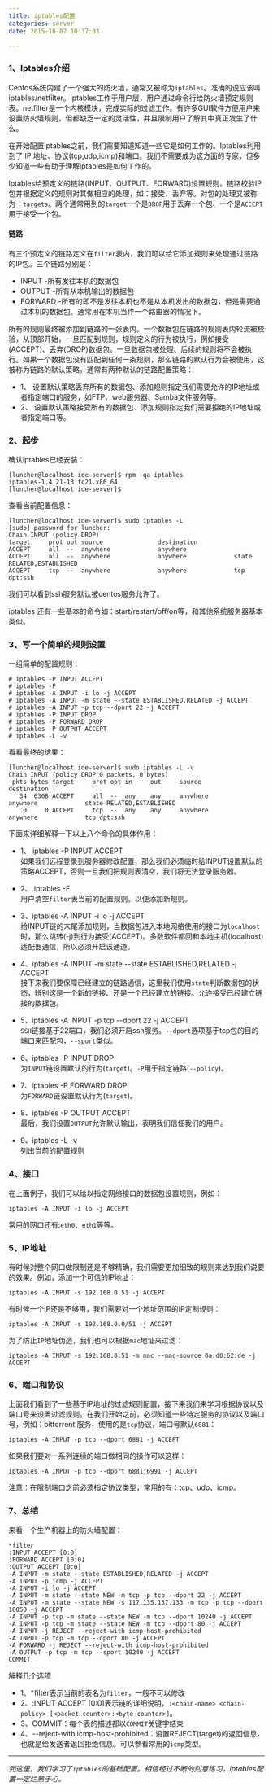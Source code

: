 ```yaml
---
title: iptables配置
categories: server
date: 2015-10-07 10:37:03

---
```

### 1、Iptables介绍

Centos系统内建了一个强大的防火墙，通常又被称为`iptables`。准确的说应该叫iptables/netfilter。iptables工作于用户层，用户通过命令行给防火墙预定规则表。netfilter是一个内核模块，完成实际的过滤工作。有许多GUI软件方便用户来设置防火墙规则，但都缺乏一定的灵活性，并且限制用户了解其中真正发生了什么。

<!-- more -->

在开始配置Iptables之前，我们需要知道知道一些它是如何工作的。Iptables利用到了 IP 地址、协议(tcp,udp,icmp)和端口。我们不需要成为这方面的专家，但多少知道一些有助于理解iptables是如何工作的。

Iptables给预定义的链路(INPUT、OUTPUT、FORWARD)设置规则。链路校验IP包并根据定义的规则对其做相应的处理，如：接受、丢弃等。对包的处理又被称为：`targets`。两个通常用到的`target`一个是`DROP`用于丢弃一个包、一个是`ACCEPT`用于接受一个包。

#### 链路  
有三个预定义的链路定义在`filter`表内，我们可以给它添加规则来处理通过链路的IP包。三个链路分别是：  
- INPUT -所有发往本机的数据包
- OUTPUT -所有从本机输出的数据包  
- FORWARD -所有的即不是发往本机也不是从本机发出的数据包，但是需要通过本机的数据包。通常用在本机当作一个路由器的情况下。

所有的规则最终被添加到链路的一张表内。一个数据包在链路的规则表内轮流被校验，从顶部开始，一旦匹配到规则，规则定义的行为被执行，例如接受(ACCEPT)、丢弃(DROP)数据包。一旦数据包被处理、后续的规则将不会被执行。如果一个数据包没有匹配到任何一条规则，那么链路的默认行为会被使用，这被称为链路的默认策略。通常有两种默认的链路配置策略：  

+ 1、 设置默认策略丢弃所有的数据包、添加规则指定我们需要允许的IP地址或者指定端口的服务，如FTP、web服务器、Samba文件服务等。  
+ 2、 设置默认策略接受所有的数据包、添加规则指定我们需要拒绝的IP地址或者指定端口等。

### 2、起步

确认iptables已经安装：  
```
[luncher@localhost ide-server]$ rpm -qa iptables
iptables-1.4.21-13.fc21.x86_64
[luncher@localhost ide-server]$
```

查看当前配置信息：  
```
[luncher@localhost ide-server]$ sudo iptables -L
[sudo] password for luncher: 
Chain INPUT (policy DROP)
target     prot opt source               destination         
ACCEPT     all  --  anywhere             anywhere            
ACCEPT     all  --  anywhere             anywhere             state RELATED,ESTABLISHED
ACCEPT     tcp  --  anywhere             anywhere             tcp dpt:ssh

```

我们可以看到ssh服务默认被centos服务允许了。

iptables 还有一些基本的命令如：start/restart/off/on等，和其他系统服务器基本类似。


### 3、写一个简单的规则设置

一组简单的配置规则：  
```  
# iptables -P INPUT ACCEPT
# iptables -F
# iptables -A INPUT -i lo -j ACCEPT
# iptables -A INPUT -m state --state ESTABLISHED,RELATED -j ACCEPT
# iptables -A INPUT -p tcp --dport 22 -j ACCEPT
# iptables -P INPUT DROP
# iptables -P FORWARD DROP
# iptables -P OUTPUT ACCEPT
# iptables -L -v
```

看看最终的结果：
```
[luncher@localhost ide-server]$ sudo iptables -L -v
Chain INPUT (policy DROP 0 packets, 0 bytes)
 pkts bytes target     prot opt in     out     source               destination         
   34  6368 ACCEPT     all  --  any    any     anywhere             anywhere             state RELATED,ESTABLISHED
    0     0 ACCEPT     tcp  --  any    any     anywhere             anywhere             tcp dpt:ssh

```

下面来详细解释一下以上八个命令的具体作用：  
+ 1、 iptables -P INPUT ACCEPT  
如果我们远程登录到服务器修改配置，那么我们必须临时给INPUT设置默认的策略ACCEPT，否则一旦我们把规则表清空，我们将无法登录服务器。  

+ 2、 iptables -F  
用户清空`filter`表当前的配置规则。以便添加新规则。  

+ 3、iptables -A INPUT -i lo -j ACCEPT  
给INPUT链的末尾添加规则，当数据包进入本地网络使用的接口为`localhost`时，那么跳转(-j)到行为接受(ACCEPT)。多数软件都回和本地主机(localhost)适配器通信，所以必须开启该通道。  

+ 4、iptables -A INPUT -m state --state ESTABLISHED,RELATED -j ACCEPT  
接下来我们要保障已经建立的链路通信，这里我们使用`state`判断数据包的状态，辨别这是一个新的链接、还是一个已经建立的链接。允许接受已经建立链接的数据包。

+ 5、iptables -A INPUT -p tcp --dport 22 -j ACCEPT  
`SSH`链接基于22端口，我们必须开启ssh服务。`--dport`选项基于tcp包的目的端口来匹配包，`--sport`类似。  

+ 6、iptables -P INPUT DROP  
为`INPUT`链设置默认的行为(`target`)。`-P`用于指定链路(`--policy`)。  

+ 7、iptables -P FORWARD DROP  
为`FORWARD`链设置默认行为(`target`)。  

+ 8、iptables -P OUTPUT ACCEPT  
最后，我们设置`OUTPUT`允许默认输出，表明我们信任我们的用户。  

+ 9、iptables -L -v  
列出当前的配置规则  


### 4、接口  

在上面例子，我们可以给以指定网络接口的数据包设置规则，例如：

```
iptables -A INPUT -i lo -j ACCEPT  
```  

常用的网口还有:`eth0`、`eth1`等等。  


### 5、IP地址

有时候对整个网口做限制还是不够精确，我们需要更加细致的规则来达到我们说要的效果。例如，添加一个可信的IP地址：
```
iptables -A INPUT -s 192.168.0.51 -j ACCEPT  
```  
有时候一个IP还是不够用，我们需要对一个地址范围的IP定制规则：
```
iptables -A INPUT -s 192.168.0.0/51 -j ACCEPT 
```  
为了防止`IP`地址伪造，我们也可以根据`mac`地址来过滤：  
```
iptables -A INPUT -s 192.168.0.51 -m mac --mac-source 0a:d0:62:de -j ACCEPT
```  

### 6、端口和协议

上面我们看到了一些基于IP地址的过滤规则配置，接下来我们来学习根据协议以及端口号来设置过滤规则。在我们开始之前，必须知道一些特定服务的协议以及端口号，例如：bittorrent 服务，使用的是`tcp`协议，端口号默认`6881`：  
```
iptables -A INPUT -p tcp --dport 6881 -j ACCEPT
```  
如果我们要对一系列连续的端口做相同的操作可以这样：  
```
iptables -A INPUT -p tcp --dport 6881:6991 -j ACCEPT  
```  
注意：在限制端口之前必须指定协议类型，常用的有：tcp、udp、icmp。  

### 7、总结  
来看一个生产机器上的防火墙配置：

```
*filter
:INPUT ACCEPT [0:0]
:FORWARD ACCEPT [0:0]
:OUTPUT ACCEPT [0:0]
-A INPUT -m state --state ESTABLISHED,RELATED -j ACCEPT
-A INPUT -p icmp -j ACCEPT
-A INPUT -i lo -j ACCEPT
-A INPUT -m state --state NEW -m tcp -p tcp --dport 22 -j ACCEPT
-A INPUT -m state --state NEW -s 117.135.137.133 -m tcp -p tcp --dport 10050 -j ACCEPT
-A INPUT -p tcp -m state --state NEW -m tcp --dport 10240 -j ACCEPT
-A INPUT -p tcp -m state --state NEW -m tcp --dport 80 -j ACCEPT
-A INPUT -j REJECT --reject-with icmp-host-prohibited
-A INPUT -p tcp -m tcp --dport 80 -j ACCEPT
-A FORWARD -j REJECT --reject-with icmp-host-prohibited
-A OUTPUT -p tcp -m tcp --sport 10240 -j ACCEPT
COMMIT

```  
解释几个选项  
- 1、*filter表示当前的表名为`filter`，一般不可以修改  
- 2、:INPUT ACCEPT [0:0]表示链的详细说明，`:<chain-name> <chain-policy> [<packet-counter>:<byte-counter>]`。 
- 3、COMMIT：每个表的描述都以`COMMIT`关键字结束  
- 4、--reject-with icmp-host-prohibited：设置REJECT(target)的返回信息，也就是给发送者返回拒绝信息。可以参看常用的`icmp`类型。

---  
*到这里，我们学习了`iptables`的基础配置。相信经过不断的刻意练习，iptables配置一定烂熟于心。*





